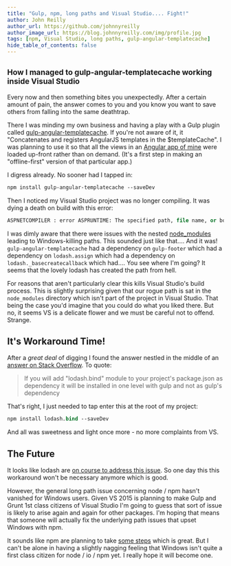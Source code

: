 ```yaml
---
title: "Gulp, npm, long paths and Visual Studio.... Fight!"
author: John Reilly
author_url: https://github.com/johnnyreilly
author_image_url: https://blog.johnnyreilly.com/img/profile.jpg
tags: [npm, Visual Studio, long paths, gulp-angular-templatecache]
hide_table_of_contents: false
---
```

## <sub>How I managed to gulp-angular-templatecache working inside Visual Studio</sub>



 Every now and then something bites you unexpectedly. After a certain amount of pain, the answer comes to you and you know you want to save others from falling into the same deathtrap.

There I was minding my own business and having a play with a Gulp plugin called [gulp-angular-templatecache](<https://www.npmjs.com/package/gulp-angular-templatecache>). If you're not aware of it, it "Concatenates and registers AngularJS templates in the $templateCache". I was planning to use it so that all the views in an [Angular app of mine](<https://github.com/johnnyreilly/proverb-offline>) were loaded up-front rather than on demand. (It's a first step in making an "offline-first" version of that particular app.)

I digress already. No sooner had I tapped in:

```ps
npm install gulp-angular-templatecache --saveDev
```

Then I noticed my Visual Studio project was no longer compiling. It was dying a death on build with this error:

```ps
ASPNETCOMPILER : error ASPRUNTIME: The specified path, file name, or both are too long. The fully qualified file name must be less than 260 characters, and the directory name must be less than 248 characters.
```

I was dimly aware that there were issues with the nested [node\_modules](<https://github.com/joyent/node/issues/6960>) leading to Windows-killing paths. This sounded just like that.... And it was! `gulp-angular-templatecache` had a dependency on `gulp-footer` which had a dependency on `lodash.assign` which had a dependency on `lodash._basecreatecallback` which had.... You see where I'm going? It seems that the lovely lodash has created the path from hell.

For reasons that aren't particularly clear this kills Visual Studio's build process. This is slightly surprising given that our rogue path is sat in the `node_modules` directory which isn't part of the project in Visual Studio. That being the case you'd imagine that you could do what you liked there. But no, it seems VS is a delicate flower and we must be careful not to offend. Strange.

## It's Workaround Time!

After a *great deal* of digging I found the answer nestled in the middle of an [answer on Stack Overflow](<http://stackoverflow.com/a/24144479/761388>). To quote:

> If you will add "lodash.bind" module to your project's package.json as dependency it will be installed in one level with gulp and not as gulp's dependency

That's right, I just needed to tap enter this at the root of my project:

```ps
npm install lodash.bind --saveDev
```

And all was sweetness and light once more - no more complaints from VS.

## The Future

It looks like lodash are [on course to address this issue](<https://github.com/lodash/lodash-cli/issues/23>). So one day this this workaround won't be necessary anymore which is good.

However, the general long path issue concerning node / npm hasn't vanished for Windows users. Given VS 2015 is planning to make Gulp and Grunt 1st class citizens of Visual Studio I'm going to guess that sort of issue is likely to arise again and again for other packages. I'm hoping that means that someone will actually fix the underlying path issues that upset Windows with npm.

It sounds like npm are planning to take [some steps](<https://github.com/joyent/node/issues/6960#issuecomment-46704998>) which is great. But I can't be alone in having a slightly nagging feeling that Windows isn't quite a first class citizen for node / io / npm yet. I really hope it will become one.


